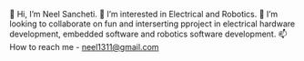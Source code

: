 👋 Hi, I’m Neel Sancheti.
👀 I’m interested in Electrical and Robotics.
💞️ I’m looking to collaborate on fun and interserting pproject in electrical hardware development, embedded software and robotics software development.
📫 How to reach me - neel1311@gmail.com
